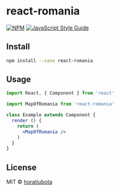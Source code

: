 # react-romania

> 

[![NPM](https://img.shields.io/npm/v/react-romania.svg)](https://www.npmjs.com/package/react-romania) [![JavaScript Style Guide](https://img.shields.io/badge/code_style-standard-brightgreen.svg)](https://standardjs.com)

## Install

```bash
npm install --save react-romania
```

## Usage

```jsx
import React, { Component } from 'react'

import MapOfRomania from 'react-romania'

class Example extends Component {
  render () {
    return (
      <MapOfRomania />
    )
  }
}
```

## License

MIT © [horatiubota](https://github.com/horatiubota)
